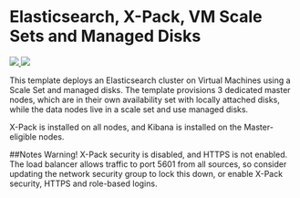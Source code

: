 # Elasticsearch, X-Pack, VM Scale Sets and Managed Disks

<a href="https://portal.azure.com/#create/Microsoft.Template/uri/https%3A%2F%2Fraw.githubusercontent.com%2FAzure%2Fazure-quickstart-templates%2Fmaster%2Felasticsearch-vmss%2Fazuredeploy.json" target="_blank">
    <img src="http://azuredeploy.net/deploybutton.png"/>
</a>
<a href="http://armviz.io/#/?load=https%3A%2F%2Fraw.githubusercontent.com%2FAzure%2Fazure-quickstart-templates%2Fmaster%2Felasticsearch-vmss%2Fazuredeploy.json" target="_blank">
    <img src="http://armviz.io/visualizebutton.png"/>
</a>

This template deploys an Elasticsearch cluster on Virtual Machines using a Scale Set and managed disks. The template provisions 3 dedicated master nodes, which are in their own availability set with locally attached disks, while the data nodes live in a scale set and use managed disks.

X-Pack is installed on all nodes, and Kibana is installed on the Master-eligible nodes. 

##Notes
Warning! X-Pack security is disabled, and HTTPS is not enabled. The load balancer allows traffic to port 5601 from all sources, so consider updating the network security group to lock this down, or enable X-Pack security, HTTPS and role-based logins. 
